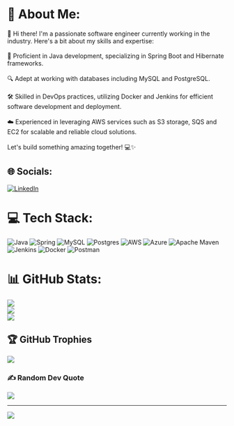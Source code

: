 # 💫 About Me:
👋 Hi there! I'm a passionate software engineer currently working in the industry. Here's a bit about my skills and expertise:<br><br>🚀 Proficient in Java development, specializing in Spring Boot and Hibernate frameworks.<br><br>🔍 Adept at working with databases including MySQL and PostgreSQL.<br><br>🛠️ Skilled in DevOps practices, utilizing Docker and Jenkins for efficient software development and deployment.<br><br>☁️ Experienced in leveraging AWS services such as S3 storage, SQS and EC2 for scalable and reliable cloud solutions.<br><br>Let's build something amazing together! 💻✨


## 🌐 Socials:
[![LinkedIn](https://img.shields.io/badge/LinkedIn-%230077B5.svg?logo=linkedin&logoColor=white)](https://linkedin.com/in/ajay-shinde-757a13263) 

# 💻 Tech Stack:
![Java](https://img.shields.io/badge/java-%23ED8B00.svg?style=for-the-badge&logo=openjdk&logoColor=white) ![Spring](https://img.shields.io/badge/spring-%236DB33F.svg?style=for-the-badge&logo=spring&logoColor=white) ![MySQL](https://img.shields.io/badge/mysql-%2300000f.svg?style=for-the-badge&logo=mysql&logoColor=white) ![Postgres](https://img.shields.io/badge/postgres-%23316192.svg?style=for-the-badge&logo=postgresql&logoColor=white) ![AWS](https://img.shields.io/badge/AWS-%23FF9900.svg?style=for-the-badge&logo=amazon-aws&logoColor=white) ![Azure](https://img.shields.io/badge/azure-%230072C6.svg?style=for-the-badge&logo=microsoftazure&logoColor=white) ![Apache Maven](https://img.shields.io/badge/Apache%20Maven-C71A36?style=for-the-badge&logo=Apache%20Maven&logoColor=white) ![Jenkins](https://img.shields.io/badge/jenkins-%232C5263.svg?style=for-the-badge&logo=jenkins&logoColor=white) ![Docker](https://img.shields.io/badge/docker-%230db7ed.svg?style=for-the-badge&logo=docker&logoColor=white) ![Postman](https://img.shields.io/badge/Postman-FF6C37?style=for-the-badge&logo=postman&logoColor=white)
# 📊 GitHub Stats:
![](https://github-readme-stats.vercel.app/api?username=AjayShinde1999&theme=radical&hide_border=false&include_all_commits=true&count_private=true)<br/>
![](https://github-readme-streak-stats.herokuapp.com/?user=AjayShinde1999&theme=radical&hide_border=false)<br/>
![](https://github-readme-stats.vercel.app/api/top-langs/?username=AjayShinde1999&theme=radical&hide_border=false&include_all_commits=true&count_private=true&layout=compact)

## 🏆 GitHub Trophies
![](https://github-profile-trophy.vercel.app/?username=AjayShinde1999&theme=radical&no-frame=false&no-bg=true&margin-w=4)

### ✍️ Random Dev Quote
![](https://quotes-github-readme.vercel.app/api?type=horizontal&theme=radical)

---
[![](https://visitcount.itsvg.in/api?id=AjayShinde1999&icon=0&color=0)](https://visitcount.itsvg.in)

<!-- Proudly created with GPRM ( https://gprm.itsvg.in ) -->

